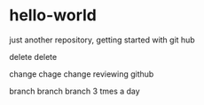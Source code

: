 # hello-world
just another repository, getting started with git hub
 
 delete delete

change chage change
reviewing github
 
 
 branch branch branch 3 tmes a day
